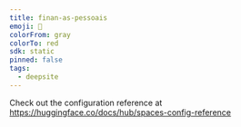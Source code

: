 ```yaml
---
title: finan-as-pessoais
emoji: 🐳
colorFrom: gray
colorTo: red
sdk: static
pinned: false
tags:
  - deepsite
---
```


Check out the configuration reference at https://huggingface.co/docs/hub/spaces-config-reference